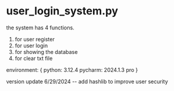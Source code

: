 # user_login_system.py
the system has 4 functions. 
   1. for user register
   2. for user login
   3. for showing the database
   4. for clear txt file

environment: {
    python: 3.12.4
    pycharm: 2024.1.3 pro
}

version update 6/29/2024  -- add hashlib to improve user security
